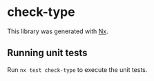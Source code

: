 # check-type

This library was generated with [Nx](https://nx.dev).

## Running unit tests

Run `nx test check-type` to execute the unit tests.
